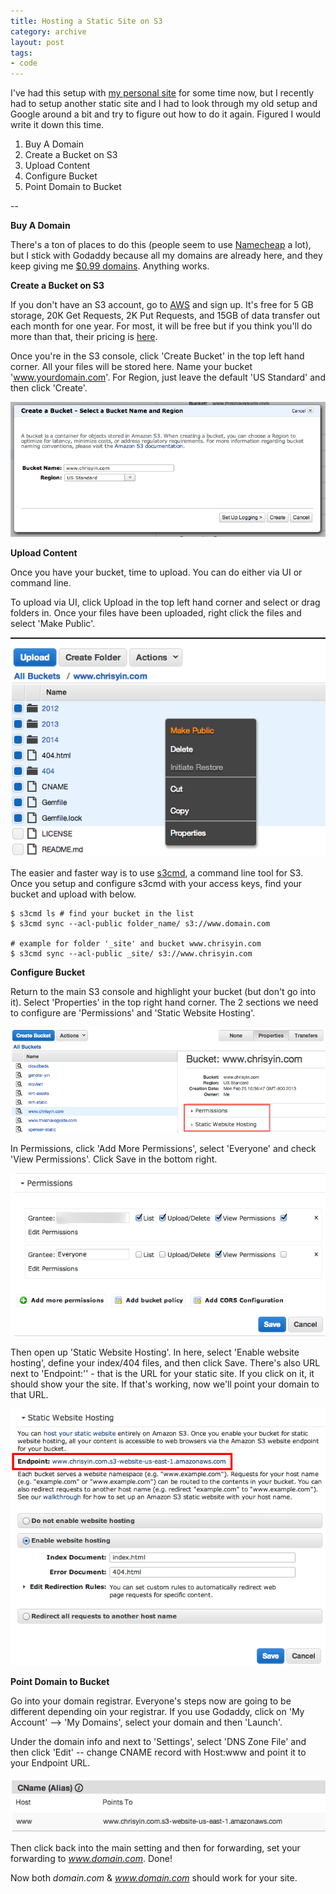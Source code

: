 ```yaml
---
title: Hosting a Static Site on S3
category: archive
layout: post
tags:
- code
---
```


I've had this setup with [my personal site](http://www.chrisyin.com) for some time now, but I recently had to setup another static site and I had to look through my old setup and Google around a bit and try to figure out how to do it again. Figured I would write it down this time.

1. Buy A Domain
2. Create a Bucket on S3
3. Upload Content
4. Configure Bucket
5. Point Domain to Bucket

--

**Buy A Domain** 

There's a ton of places to do this (people seem to use [Namecheap](https://www.namecheap.com) a lot), but I stick with Godaddy because all my domains are already here, and they keep giving me [$0.99 domains](http://www.godaddy.com/deals2/). Anything works.

**Create a Bucket on S3**

If you don't have an S3 account, go to [AWS](http://aws.amazon.com) and sign up. It's free for 5 GB storage, 20K Get Requests, 2K Put Requests, and 15GB of data transfer out each month for one year. For most, it will be free but if you think you'll do more than that, their pricing is [here](http://aws.amazon.com/s3/pricing/). 

Once you're in the S3 console, click 'Create Bucket' in the top left hand corner. All your files will be stored here. Name your bucket 'www.yourdomain.com'. For Region, just leave the default 'US Standard' and then click 'Create'.

![createbucket](/images/staticsite/createbucket.png)

**Upload Content**

Once you have your bucket, time to upload. You can do either via UI or command line. 

To upload via UI, click Upload in the top left hand corner and select or drag folders in. Once your files have been uploaded, right click the files and select 'Make Public'.

![makepublic](/images/staticsite/makepublic.png)

The easier and faster way is to use [s3cmd](http://s3tools.org/s3cmd), a command line tool for S3. Once you setup and configure s3cmd with your access keys, find your bucket and upload with below.

```
$ s3cmd ls # find your bucket in the list
$ s3cmd sync --acl-public folder_name/ s3://www.domain.com

# example for folder '_site' and bucket www.chrisyin.com
$ s3cmd sync --acl-public _site/ s3://www.chrisyin.com
```

**Configure Bucket**

Return to the main S3 console and highlight your bucket (but don't go into it). Select 'Properties' in the top right hand corner. The 2 sections we need to configure are 'Permissions' and 'Static Website Hosting'. 

![bucketproperties](/images/staticsite/bucketproperties.png)

In Permissions, click 'Add More Permissions', select 'Everyone' and check 'View Permissions'. Click Save in the bottom right.

![everyonepermissions](/images/staticsite/everyonepermissions.png)

Then open up 'Static Website Hosting'. In here, select 'Enable website hosting', define your index/404 files, and then click Save. There's also URL next to 'Endpoint:'' - that is the URL for your static site. If you click on it, it should show your the site. If that's working, now we'll point your domain to that URL.

![index404](/images/staticsite/index404.png)

**Point Domain to Bucket**

Go into your domain registrar. Everyone's steps now are going to be different depending oin your registrar. If you use Godaddy, click on 'My Account' --> 'My Domains', select your domain and then 'Launch'.

Under the domain info and next to 'Settings', select 'DNS Zone File' and then click 'Edit' -- change CNAME record with Host:www and point it to your Endpoint URL.

![cname](/images/staticsite/cname.png)

Then click back into the main setting and then for forwarding, set your forwarding to *www.domain.com*. Done!

Now both *domain.com* & *www.domain.com* should work for your site.





